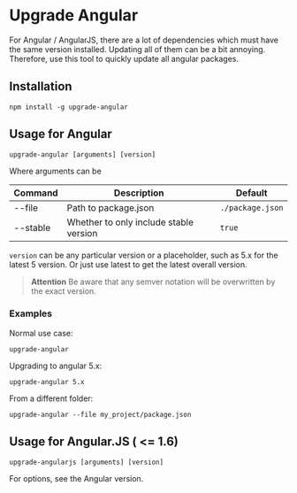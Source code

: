 # Upgrade Angular

For Angular / AngularJS, there are a lot of dependencies which must have the same version installed.
Updating all of them can be a bit annoying. Therefore, use this tool to quickly update all angular packages.

## Installation

```
npm install -g upgrade-angular
```

## Usage for Angular

```
upgrade-angular [arguments] [version]
```

Where arguments can be

| Command  | Description             | Default           |
|----------|-------------------------|-------------------|
| --file   | Path to package.json    | `./package.json`  |
| --stable | Whether to only include stable version    | `true`  |

`version` can be any particular version or a placeholder, such as 5.x for the latest 5 version.
Or just use latest to get the latest overall version.

> **Attention** Be aware that any semver notation will be overwritten by the exact version.

### Examples

Normal use case:

```
upgrade-angular
```

Upgrading to angular 5.x:

```
upgrade-angular 5.x
```

From a different folder:

```
upgrade-angular --file my_project/package.json
```

## Usage for Angular.JS ( <= 1.6)

```
upgrade-angularjs [arguments] [version]
```

For options, see the Angular version.